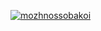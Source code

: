 [![mozhnossobakoi](https://img.shields.io/endpoint?url=https://cloud.cypress.io/badge/simple/dka7jd&style=flat&logo=cypress)](https://cloud.cypress.io/projects/dka7jd/runs)

